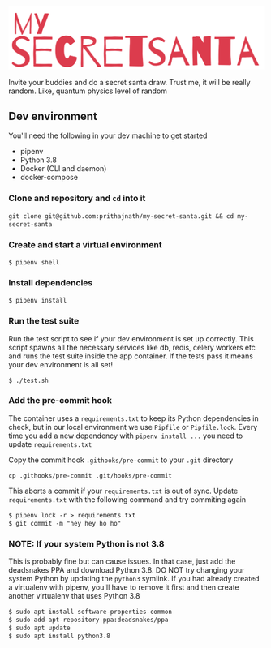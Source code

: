 ![sample image](mysecretsanta.png)

Invite your buddies and do a secret santa draw. Trust me, it will be really random. Like, quantum physics level of random

## Dev environment

You'll need the following in your dev machine to get started

* pipenv
* Python 3.8
* Docker (CLI and daemon)
* docker-compose

### Clone and repository and `cd` into it
```
git clone git@github.com:prithajnath/my-secret-santa.git && cd my-secret-santa
```
### Create and start a virtual environment
```
$ pipenv shell
```
### Install dependencies

```
$ pipenv install
```
### Run the test suite

Run the test script to see if your dev environment is set up correctly. This script spawns all the necessary services like db, redis, celery workers etc and runs the test suite inside the app container. If the tests pass it means your dev environment is all set!

```
$ ./test.sh
```

### Add the pre-commit hook
The container uses a `requirements.txt` to keep its Python dependencies in check, but in our local environment we use `Pipfile` or `Pipfile.lock`. Every time you add a new dependency with `pipenv install ...` you need to update `requirements.txt`

Copy the commit hook `.githooks/pre-commit` to your `.git` directory

```
cp .githooks/pre-commit .git/hooks/pre-commit
```
This aborts a commit if your `requirements.txt` is out of sync. Update `requirements.txt` with the following command and try commiting again

```
$ pipenv lock -r > requirements.txt
$ git commit -m "hey hey ho ho"
```
### NOTE: If your system Python is not 3.8
This is probably fine but can cause issues. In that case, just add the deadsnakes PPA and download Python 3.8. DO NOT try changing your system Python by updating the `python3` symlink. If you had already created a virtualenv with pipenv, you'll have to remove it first and then create another virtualenv that uses Python 3.8

```
$ sudo apt install software-properties-common
$ sudo add-apt-repository ppa:deadsnakes/ppa
$ sudo apt update
$ sudo apt install python3.8
```

